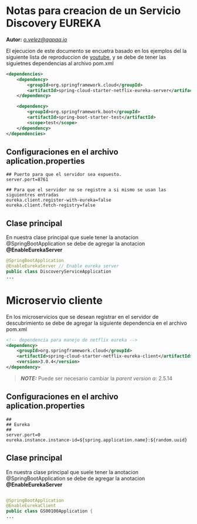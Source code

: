 # Notas para creacion de un Servicio Discovery EUREKA

**Autor:** *o.velez@qapaq.io*

El ejecucion de este documento se encuetra basado en los ejemplos del la siguiente lista de reproduccion de [youtube][1], y se debe de tener las siguietnes dependencias al archivo pom.xml

```xml
<dependencies>
    <dependency>
        <groupId>org.springframework.cloud</groupId>
        <artifactId>spring-cloud-starter-netflix-eureka-server</artifactId>
    </dependency>

    <dependency>
        <groupId>org.springframework.boot</groupId>
        <artifactId>spring-boot-starter-test</artifactId>
        <scope>test</scope>
    </dependency>
</dependencies>
``` 

## Configuraciones en el archivo aplication.properties

```properties
## Puerto para que el servidor sea expuesto.
server.port=8761

## Para que el servidor no se registre a si mismo se usan las siguientres entradas
eureka.client.register-with-eureka=false
eureka.client.fetch-registry=false
```

## Clase principal
En nuestra clase principal que suele tener la anotacion @SpringBootApplication se debe de agregar la anotacion **@EnableEurekaServer**


```java
@SpringBootApplication
@EnableEurekaServer // Enable eureka server
public class DiscoveryServiceApplication
... 
```

# Microservio cliente
En los microservicios que se desean registrar en el servidor de descubrimiento se debe de agregar la siguiente dependencia en el archivo pom.xml

```xml
<!-- dependencia para manejo de netflix eureka -->
<dependency>
    <groupId>org.springframework.cloud</groupId>
    <artifactId>spring-cloud-starter-netflix-eureka-client</artifactId>
    <version>3.0.4</version>
</dependency>
```
> **_NOTE:_**  Puede ser necesario cambiar la *parent version a:* 2.5.14

## Configuraciones en el archivo aplication.properties

```properties
##
## Eureka
##
server.port=0
eureka.instance.instance-id=${spring.application.name}:${random.uuid}
```

## Clase principal
En nuestra clase principal que suele tener la anotacion @SpringBootApplication se debe de agregar la anotacion **@EnableEurekaServer**


```java

@SpringBootApplication
@EnableEurekaClient
public class GS00100Application {
... 
```


[1]:https://www.youtube.com/playlist?list=PL145AyWAbMDhwUbBL74s1D2ZV9EqBaQ1t